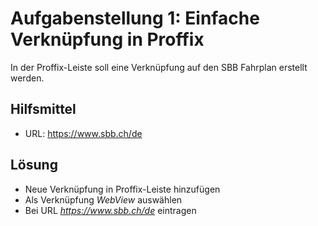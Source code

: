# Aufgabenstellung 1: Einfache Verknüpfung in Proffix
In der Proffix-Leiste soll eine Verknüpfung auf den SBB Fahrplan erstellt werden.

## Hilfsmittel
- URL: https://www.sbb.ch/de

## Lösung
- Neue Verknüpfung in Proffix-Leiste hinzufügen
- Als Verknüpfung _WebView_ auswählen
- Bei URL _https://www.sbb.ch/de_ eintragen